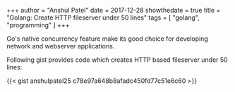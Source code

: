 +++
author = "Anshul Patel"
date = 2017-12-28
showthedate = true
title = "Golang: Create HTTP fileserver under 50 lines"
tags = [
    "golang",
    "programming"
]
+++

Go's native concurrency feature make its good choice for developing network and webserver applications.

<!--more-->

Following gist provides code which creates HTTP based fileserver under 50 lines:

{{< gist anshulpatel25 c78e97a648b8afadc450fd77c51e6c60 >}}
